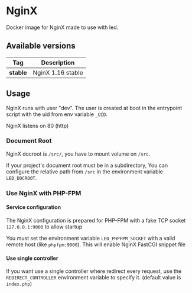 # NginX

Docker image for NginX made to use with led.

## Available versions

| Tag         | Description                             |
| ----------- | --------------------------------------- |
| **stable**  | NginX 1.16 stable                       |

## Usage

NginX runs with user "dev". The user is created at boot in the entrypoint script with the uid from env variable `_UID`.

NginX listens on 80 (http)

### Document Root

NginX docroot is `/src/`, you have to mount volume on `/src`.

If your project's document root must be in a subdirectory, You can configure the relative path from `/src` in the environment variable `LED_DOCROOT`.

### Use NginX with PHP-FPM

#### Service configuration

The NginX configuration is prepared for PHP-FPM with a fake TCP socket `127.0.0.1:9000` to allow startup

You must set the environment variable `LED_PHPFPM_SOCKET` with a valid remote host (like `phpfpm:9000`). This will enable NginX FastCGI snippet file

#### Use single controller

If you want use a single controller where redirect every request, use the `REDIRECT_CONTROLLER` environment variable to specify it. (default value is `index.php`)

